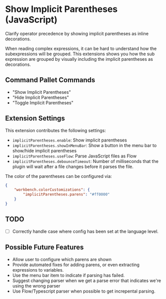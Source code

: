 # Show Implicit Parentheses (JavaScript)

Clarify operator precedence by showing implicit parentheses as inline decorations.

When reading complex expressions, it can be hard to understand how the subexpressions will be grouped. This extensions shows you how the sub expression are grouped by visually including the implicit parentheses as decorations.

## Command Pallet Commands

- "Show Implicit Parentheses"
- "Hide Implicit Parentheses"
- "Toggle Implicit Parentheses"

## Extension Settings

This extension contributes the following settings:

- `implicitParentheses.enable`: Show implicit parentheses
- `implicitParentheses.showInMenuBar`: Show a button in the menu bar to show/hide implicit parentheses
- `implicitParentheses.useFlow`: Parse JavaScript files as Flow
- `implicitParentheses.debounceTimeout`: Number of milliseconds that the plugin will wait after a file changes before it parses the file.

The color of the parentheses can be configured via:

```JSON
{
    "workbench.colorCustomizations": {
        "implicitParentheses.parens": "#ff0000"
    }
}
```

## TODO

- [ ] Correctly handle case where config has been set at the language level.

## Possible Future Features

- Allow user to configure which parens are shown
- Provide automated fixes for adding parens, or even extracting expressions to variables.
- Use the menu bar item to indicate if parsing has failed.
- Suggest changing parser when we get a parse error that indicates we're using the wrong parser
- Use Flow/Typescript parser when possible to get increpental parsing.
